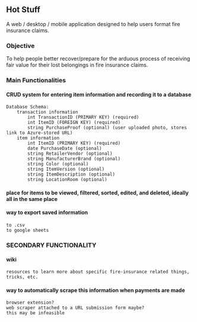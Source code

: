 ## Hot Stuff
A web / desktop / mobile application designed to help users format fire insurance claims. 

### Objective
To help people better recover/prepare for the arduous process of receiving fair value for their lost belongings in fire insurance claims.

### Main Functionalities
#### CRUD system for entering item information and recording it to a database
    Database Schema:
        transaction information
            int TransactionID (PRIMARY KEY) (required)
            int ItemID (FOREIGN KEY) (required)
            string PurchaseProof (optional) (user uploaded photo, stores link to Azure-stored URL)
        item information
            int ItemID (PRIMARY KEY) (required)
            date PurchaseDate (optional)
            string RetailerVendor (optional)
            string ManufacturerBrand (optional)
            string Color (optional)
            string ItemVersion (optional)
            string ItemDescription (optional)
            string LocationRoom (optional)

#### place for items to be viewed, filtered, sorted, edited, and deleted, ideally all in the same place
#### way to export saved information
    to .csv
    to google sheets

### SECONDARY FUNCTIONALITY
#### wiki 
    resources to learn more about specific fire-insurance related things, tricks, etc.
#### way to automatically scrape this information when payments are made
    browser extension?
    web scraper attached to a URL submission form maybe?
    this may be infeasible
